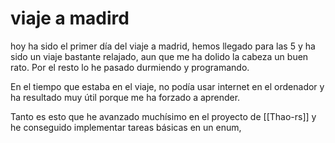 # viaje a madird

hoy ha sido el primer día del viaje a madrid, hemos llegado para las 5 y ha sido un viaje bastante relajado, aun que me ha dolido la cabeza un buen rato. Por el resto lo he pasado durmiendo y programando.


En el tiempo que estaba en el viaje, no podía usar internet en el ordenador y ha resultado muy útil porque me ha forzado a aprender. 

Tanto es esto que he avanzado muchísimo en el proyecto de [[Thao-rs]] y he conseguido implementar tareas básicas en un enum, 